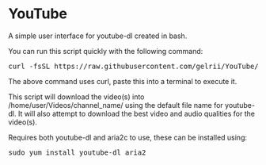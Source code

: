 # YouTube

A simple user interface for youtube-dl created in bash.

You can run this script quickly with the following command:
<pre>curl -fsSL https://raw.githubusercontent.com/gelrii/YouTube/master/YouTube.sh -o /tmp/YouTube.sh && sh /tmp/YouTube.sh</pre>

The above command uses curl, paste this into a terminal to execute it.

This script will download the video(s) into /home/user/Videos/channel_name/ using the default file name for youtube-dl. It will also attempt to download the best video and audio qualities for the video(s).

Requires both youtube-dl and aria2c to use, these can be installed using:
<pre>sudo yum install youtube-dl aria2</pre>
